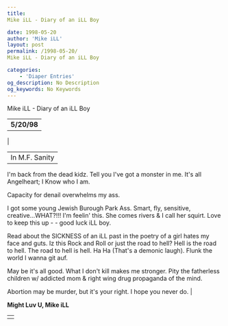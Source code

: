 ```yaml
---
title: 
Mike iLL - Diary of an iLL Boy

date: 1998-05-20
author: 'Mike iLL'
layout: post
permalink: /1998-05-20/
Mike iLL - Diary of an iLL Boy

categories:
    - 'Diaper Entries'
og_description: No Description
og_keywords: No Keywords
---
```

<style>
body {
  background-color: ;
  color: ;
}
a {
  color: ;
}
a:active {
  color: ;
}
a:visited {
  color: ;
}
</style>



Mike iLL - Diary of an iLL Boy








|  |
| --- |
|  **5/20/98**
 |

  
  



|  |
| --- |
| In M.F. Sanity

I'm back from the dead kidz. Tell you I've got a monster in me. It's all Angelheart; I Know who I am.


Capacity for denail overwhelms my ass.

I got some young Jewish Burough Park Ass. Smart, fly, sensitive, creative...WHAT?!!!
I'm feelin' this. She comes rivers & I call her squirt. Love to keep this up - - good luck iLL boy.

Read about the SICKNESS of an iLL past in the poetry of a girl hates my face and guts. Iz this Rock and Roll or just the road to hell? 
Hell is the road to hell. The road to hell is hell. Ha Ha (That's a demonic laugh). Flunk the world I wanna git auf.

May be it's all good. What I don't kill makes me stronger. Pity the fatherless children w/ addicted mom & right wing drug propaganda of the mind.

Abortion may be murder, but it's your right. I hope you never do.
 |


 **Might Luv U, Mike iLL**

  



|  |
| --- |
|  |


  

  

  

  







